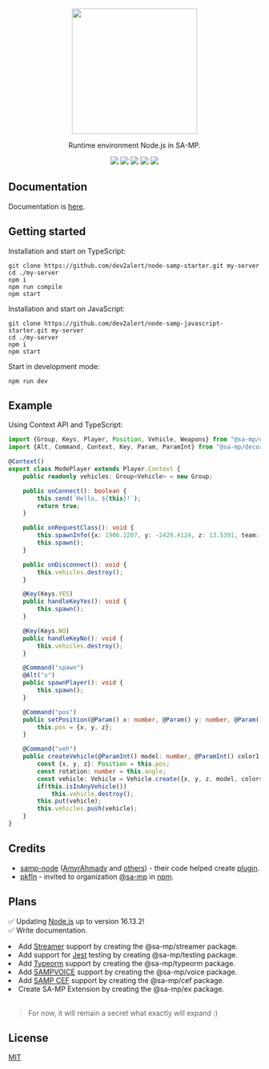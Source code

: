 <br />
<p align="center">
    <a href="https://github.com/dev2alert/node-samp">
        <img src="https://raw.githubusercontent.com/dev2alert/node-samp/main/big-logo.png" width="250px" />
    </a>
</p>
<p align="center">
    Runtime environment Node.js in SA-MP.
</p>
<p align="center">
    <a href="https://github.com/dev2alert/node-samp/releases/"><img src="https://img.shields.io/github/v/release/dev2alert/node-samp" /></a>
    <a href="https://github.com/dev2alert/node-samp/releases/"><img src="https://img.shields.io/github/downloads/dev2alert/node-samp/total" /></a>
    <a href="https://nodejs.org/"><img src="https://img.shields.io/static/v1?label=node&message=16.13.2&color=green" /></a>
    <a href="https://github.com/dev2alert/node-samp"><img src="https://img.shields.io/github/stars/dev2alert/node-samp?style=social" /></a>
    <a href="https://github.com/dev2alert/node-samp/blob/main/LICENSE"><img src="https://img.shields.io/github/license/dev2alert/node-samp" /></a>
</p>

## Documentation
<p>
    Documentation is <a href="https://github.com/dev2alert/node-samp/wiki">here</a>.
</p>

## Getting started
Installation and start on TypeScript:
```
git clone https://github.com/dev2alert/node-samp-starter.git my-server
cd ./my-server
npm i
npm run compile
npm start
```
Installation and start on JavaScript:
```
git clone https://github.com/dev2alert/node-samp-javascript-starter.git my-server
cd ./my-server
npm i
npm start
```
Start in development mode:
```
npm run dev
```

## Example
Using Context API and TypeScript:
```typescript
import {Group, Keys, Player, Position, Vehicle, Weapons} from "@sa-mp/core";
import {Alt, Command, Context, Key, Param, ParamInt} from "@sa-mp/decorators";

@Context()
export class ModePlayer extends Player.Context {
    public readonly vehicles: Group<Vehicle> = new Group;

    public onConnect(): boolean {
        this.send(`Hello, ${this}!`);
        return true;
    }

    public onRequestClass(): void {
        this.spawnInfo({x: 1906.2207, y: -2429.4124, z: 13.5391, team: 0, skin: 68, rotation: 0, weapons: [{type: Weapons.AK47, ammo: 89}]});
        this.spawn();
    }

    public onDisconnect(): void {
        this.vehicles.destroy();
    }

    @Key(Keys.YES)
    public handleKeyYes(): void {
        this.spawn();
    }

    @Key(Keys.NO)
    public handleKeyNo(): void {
        this.vehicles.destroy();
    }

    @Command("spawn")
    @Alt("s")
    public spawnPlayer(): void {
        this.spawn();
    }

    @Command("pos")
    public setPosition(@Param() x: number, @Param() y: number, @Param() z: number): void {
        this.pos = {x, y, z};
    }

    @Command("veh")
    public createVehicle(@ParamInt() model: number, @ParamInt() color1: number, @ParamInt() color2: number): void {
        const {x, y, z}: Position = this.pos;
        const rotation: number = this.angle;
        const vehicle: Vehicle = Vehicle.create({x, y, z, model, colors: [color1, color2], rotation});
        if(this.isInAnyVehicle())
            this.vehicle.destroy();
        this.put(vehicle);
        this.vehicles.push(vehicle);
    }
}
```

## Credits
<ul>
    <li>
        <a href="https://github.com/AmyrAhmady/samp-node">samp-node</a> (<a href="https://github.com/AmyrAhmady">AmyrAhmady</a> and <a href="https://github.com/AmyrAhmady/samp-node#credits">others</a>) - their code helped create <a href="https://github.com/dev2alert/node-samp-plugin">plugin</a>.
    </li>
    <li>
        <a href="https://github.com/pkfln">pkfln</a> - invited to organization <a href="https://www.npmjs.com/org/sa-mp">@sa-mp</a> in <a href="https://www.npmjs.com/">npm</a>.
    </li>
</ul>

## Plans
✅ Updating <a href="https://nodejs.org/en/">Node.js</a> up to version 16.13.2!<br />
✅ Write documentation.
<li>Add <a href="https://github.com/samp-incognito/samp-streamer-plugin">Streamer</a> support by creating the @sa-mp/streamer package.</li>
<li>Add support for <a href="https://jestjs.io/">Jest</a> testing by creating @sa-mp/testing package.</li>
<li>Add <a href="https://typeorm.io/">Typeorm</a> support by creating the @sa-mp/typeorm package.</li>
<li>Add <a href="https://github.com/CyberMor/sampvoice">SAMPVOICE</a> support by creating the @sa-mp/voice package.</li>
<li>Add <a href="https://github.com/ZOTTCE/samp-cef">SAMP CEF</a> support by creating the @sa-mp/cef package.</li>
<li>Create SA-MP Extension by creating the @sa-mp/ex package.</li>
<br />

> For now, it will remain a secret what exactly will expand :)

## License
<p>
    <a href="https://github.com/dev2alert/node-samp/blob/main/LICENSE">MIT</a>
</p>
